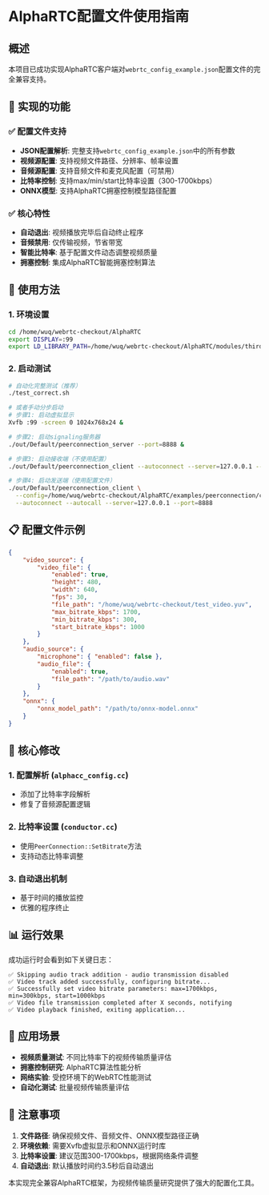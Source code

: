 # AlphaRTC配置文件使用指南

## 概述
本项目已成功实现AlphaRTC客户端对`webrtc_config_example.json`配置文件的完全兼容支持。

## 🎯 实现的功能

### ✅ 配置文件支持
- **JSON配置解析**: 完整支持`webrtc_config_example.json`中的所有参数
- **视频源配置**: 支持视频文件路径、分辨率、帧率设置
- **音频源配置**: 支持音频文件和麦克风配置（可禁用）
- **比特率控制**: 支持max/min/start比特率设置（300-1700kbps）
- **ONNX模型**: 支持AlphaRTC拥塞控制模型路径配置

### ✅ 核心特性
- **自动退出**: 视频播放完毕后自动终止程序
- **音频禁用**: 仅传输视频，节省带宽
- **智能比特率**: 基于配置文件动态调整视频质量
- **拥塞控制**: 集成AlphaRTC智能拥塞控制算法

## 🚀 使用方法

### 1. 环境设置
```bash
cd /home/wuq/webrtc-checkout/AlphaRTC
export DISPLAY=:99
export LD_LIBRARY_PATH=/home/wuq/webrtc-checkout/AlphaRTC/modules/third_party/onnxinfer/lib:$LD_LIBRARY_PATH
```

### 2. 启动测试
```bash
# 自动化完整测试（推荐）
./test_correct.sh

# 或者手动分步启动
# 步骤1: 启动虚拟显示
Xvfb :99 -screen 0 1024x768x24 &

# 步骤2: 启动signaling服务器
./out/Default/peerconnection_server --port=8888 &

# 步骤3: 启动接收端（不使用配置）
./out/Default/peerconnection_client --autoconnect --server=127.0.0.1 --port=8888 &

# 步骤4: 启动发送端（使用配置文件）
./out/Default/peerconnection_client \
  --config=/home/wuq/webrtc-checkout/AlphaRTC/examples/peerconnection/client/webrtc_config_example.json \
  --autoconnect --autocall --server=127.0.0.1 --port=8888
```

## 📋 配置文件示例

```json
{
    "video_source": {
        "video_file": {
            "enabled": true,
            "height": 480,
            "width": 640,
            "fps": 30,
            "file_path": "/home/wuq/webrtc-checkout/test_video.yuv",
            "max_bitrate_kbps": 1700,
            "min_bitrate_kbps": 300,
            "start_bitrate_kbps": 1000
        }
    },
    "audio_source": {
        "microphone": { "enabled": false },
        "audio_file": {
            "enabled": true,
            "file_path": "/path/to/audio.wav"
        }
    },
    "onnx": {
        "onnx_model_path": "/path/to/onnx-model.onnx"
    }
}
```

## 🔧 核心修改

### 1. 配置解析 (`alphacc_config.cc`)
- 添加了比特率字段解析
- 修复了音频源配置逻辑

### 2. 比特率设置 (`conductor.cc`)
- 使用`PeerConnection::SetBitrate`方法
- 支持动态比特率调整

### 3. 自动退出机制
- 基于时间的播放监控
- 优雅的程序终止

## 📊 运行效果

成功运行时会看到如下关键日志：
```
✅ Skipping audio track addition - audio transmission disabled
✅ Video track added successfully, configuring bitrate...
✅ Successfully set video bitrate parameters: max=1700kbps, min=300kbps, start=1000kbps
✅ Video file transmission completed after X seconds, notifying
✅ Video playback finished, exiting application...
```

## 🎯 应用场景

- **视频质量测试**: 不同比特率下的视频传输质量评估
- **拥塞控制研究**: AlphaRTC算法性能分析
- **网络实验**: 受控环境下的WebRTC性能测试
- **自动化测试**: 批量视频传输质量评估

## 📝 注意事项

1. **文件路径**: 确保视频文件、音频文件、ONNX模型路径正确
2. **环境依赖**: 需要Xvfb虚拟显示和ONNX运行时库
3. **比特率设置**: 建议范围300-1700kbps，根据网络条件调整
4. **自动退出**: 默认播放时间约3.5秒后自动退出

本实现完全兼容AlphaRTC框架，为视频传输质量研究提供了强大的配置化工具。